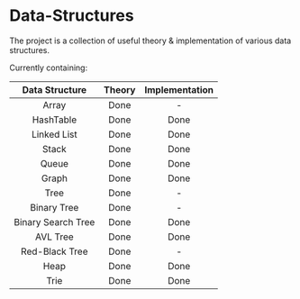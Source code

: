 # Data-Structures

The project is a collection of useful theory & implementation of various
data structures.

Currently containing:

|Data Structure|Theory|Implementation|
|:------:|:------:|:------:|
|Array|Done| - |
|HashTable|Done|Done|
|Linked List|Done|Done|
|Stack|Done|Done|
|Queue|Done|Done|
|Graph|Done|Done|
|Tree|Done|-|
|Binary Tree|Done|-|
|Binary Search Tree|Done|Done|
|AVL Tree|Done|Done|
|Red-Black Tree|Done|-|
|Heap|Done|Done|
|Trie|Done|Done|
